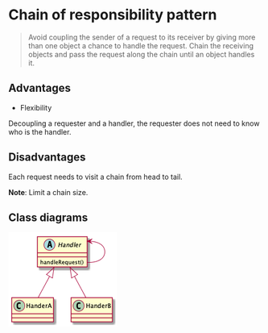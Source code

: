 # Chain of responsibility pattern

> Avoid coupling the sender of a request to its receiver by giving more than one object a chance to handle the request. Chain the receiving objects and pass the request along the chain until an object handles it.


## Advantages

* Flexibility

Decoupling a requester and a handler, the requester does not need to know who is the handler.

## Disadvantages

Each request needs to visit a chain from head to tail.

<b>Note</b>: Limit a chain size.

## Class diagrams

![](./chain-of-responsibility-pattern-uml.png)